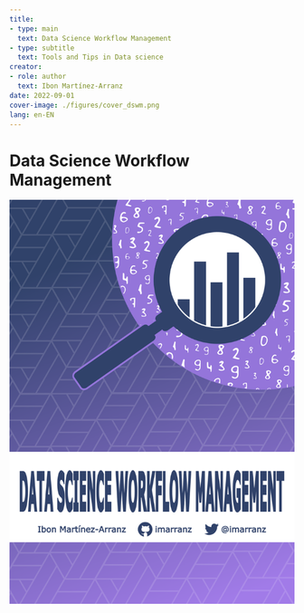 ```yaml
--- 
title: 
- type: main
  text: Data Science Workflow Management
- type: subtitle
  text: Tools and Tips in Data science
creator:
- role: author
  text: Ibon Martínez-Arranz
date: 2022-09-01
cover-image: ./figures/cover_dswm.png
lang: en-EN
---
```


# Data Science Workflow Management

![](./figures/cover_dswm.png) 

